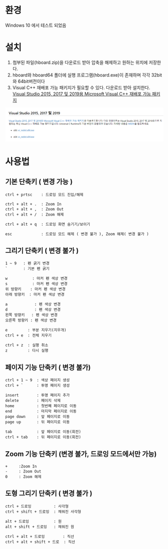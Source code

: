 # 환경 
Windows 10 에서 테스트 되었음

# 설치 
1. 첨부된 파일(hboard.zip)을 다운로드 받아 압축을 해제하고 원하는 위치에 저장한다.
2. hboard와 hboard64 폴더에 실행 프로그램(hboard.exe)이 존재하며 각각 32bit와 64bit버전이다 
3. Visual C++ 재배포 가능 패키지가 필요할 수 있다. 다운로드 받아 설치한다.   
[Visual Studio 2015, 2017 및 2019용 Microsoft Visual C++ 재배포 가능 패키지](https://support.microsoft.com/ko-kr/help/2977003/the-latest-supported-visual-c-downloads)

<img src="https://github.com/HWIA-EDU/HBOARD/blob/master/vc_redist.png"/>

# 사용법
## 기본 단축키 ( 변경 가능 )
```
ctrl + prtsc    : 드로잉 모드 진입/해제
```
```
ctrl + alt + .	: Zoom In  
ctrl + alt + ,	: Zoom Out
ctrl + alt + /	: Zoom 해제
```
```
ctrl + alt + q	: 드로잉 화면 숨기기/보이기
```
```
esc             : 드로잉 모드 해제 ( 변경 불가 ), Zoom 해제( 변경 불가 )
```
## 그리기 단축키 ( 변경 불가 )
```
1 ~ 9   : 펜 굵기 변경
`       : 기본 펜 굵기
```
```
w           : 마커 펜 색상 변경
s           : 마커 펜 색상 변경
위 방향키    : 마커 펜 색상 변경
아래 방향키  : 마커 펜 색상 변경
```
```
a            : 펜 색상 변경
d            : 펜 색상 변경 
왼쪽 방향키   : 펜 색상 변경
오른쪽 방향키 : 펜 색상 변경
```
```
e         : 부분 지우기(지우개)
ctrl + e  : 전체 지우기
```
```
ctrl + z  : 실행 취소 
z         : 다시 실행 
```
## 페이지 기능 단축키 ( 변경 불가)
```
ctrl + 1 ~ 9  : 색상 페이지 생성
ctrl + `      : 투명 페이지 생성
```
```
insert        : 투명 페이지 추가 
delete        : 페이지 삭제
home          : 첫번째 페이지로 이동
end           : 마지막 페이지로 이동
page down     : 앞 페이지로 이동 
page up       : 뒤 페이지로 이동 
```
```
tab           : 앞 페이지로 이동(회전)
ctrl + tab    : 뒤 페이지로 이동(회전)
```
## Zoom 기능 단축키 (변경 불가, 드로잉 모드에서만 가능)
```
+     :Zoom In 
-     : Zoom Out 
0     : Zoom 해제 
```
## 도형 그리기 단축키 ( 변경 불가 )
```
ctrl + 드로잉          : 사각형
ctrl + shift + 드로잉  : 채워진 사각형
```
```
alt + 드로잉           : 원
alt + shift + 드로잉   : 채워진 원
```
```
ctrl + alt + 드로잉        : 직선
ctrl + alt + shift + 드로  : 직선
```
